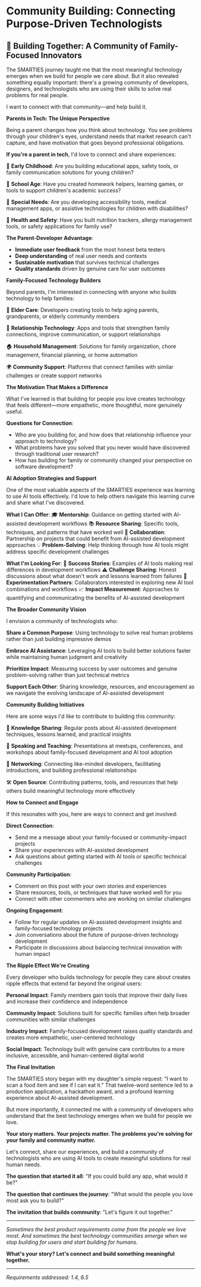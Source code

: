 # Community Building: Connecting Purpose-Driven Technologists

## 🤝 Building Together: A Community of Family-Focused Innovators

The SMARTIES journey taught me that the most meaningful technology emerges when we build for people we care about. But it also revealed something equally important: there's a growing community of developers, designers, and technologists who are using their skills to solve real problems for real people.

I want to connect with that community—and help build it.

**Parents in Tech: The Unique Perspective**

Being a parent changes how you think about technology. You see problems through your children's eyes, understand needs that market research can't capture, and have motivation that goes beyond professional obligations.

**If you're a parent in tech**, I'd love to connect and share experiences:

👶 **Early Childhood**: Are you building educational apps, safety tools, or family communication solutions for young children?

🎒 **School Age**: Have you created homework helpers, learning games, or tools to support children's academic success?

🏥 **Special Needs**: Are you developing accessibility tools, medical management apps, or assistive technologies for children with disabilities?

🍎 **Health and Safety**: Have you built nutrition trackers, allergy management tools, or safety applications for family use?

**The Parent-Developer Advantage**:
- **Immediate user feedback** from the most honest beta testers
- **Deep understanding** of real user needs and contexts
- **Sustainable motivation** that survives technical challenges
- **Quality standards** driven by genuine care for user outcomes

**Family-Focused Technology Builders**

Beyond parents, I'm interested in connecting with anyone who builds technology to help families:

👵 **Elder Care**: Developers creating tools to help aging parents, grandparents, or elderly community members

💑 **Relationship Technology**: Apps and tools that strengthen family connections, improve communication, or support relationships

🏠 **Household Management**: Solutions for family organization, chore management, financial planning, or home automation

🌍 **Community Support**: Platforms that connect families with similar challenges or create support networks

**The Motivation That Makes a Difference**

What I've learned is that building for people you love creates technology that feels different—more empathetic, more thoughtful, more genuinely useful.

**Questions for Connection**:
- Who are you building for, and how does that relationship influence your approach to technology?
- What problems have you solved that you never would have discovered through traditional user research?
- How has building for family or community changed your perspective on software development?

**AI Adoption Strategies and Support**

One of the most valuable aspects of the SMARTIES experience was learning to use AI tools effectively. I'd love to help others navigate this learning curve and share what I've discovered.

**What I Can Offer**:
🎓 **Mentorship**: Guidance on getting started with AI-assisted development workflows
📚 **Resource Sharing**: Specific tools, techniques, and patterns that have worked well
🤝 **Collaboration**: Partnership on projects that could benefit from AI-assisted development approaches
💡 **Problem-Solving**: Help thinking through how AI tools might address specific development challenges

**What I'm Looking For**:
🌟 **Success Stories**: Examples of AI tools making real differences in development workflows
⚠️ **Challenge Sharing**: Honest discussions about what doesn't work and lessons learned from failures
🔬 **Experimentation Partners**: Collaborators interested in exploring new AI tool combinations and workflows
📈 **Impact Measurement**: Approaches to quantifying and communicating the benefits of AI-assisted development

**The Broader Community Vision**

I envision a community of technologists who:

**Share a Common Purpose**: Using technology to solve real human problems rather than just building impressive demos

**Embrace AI Assistance**: Leveraging AI tools to build better solutions faster while maintaining human judgment and creativity

**Prioritize Impact**: Measuring success by user outcomes and genuine problem-solving rather than just technical metrics

**Support Each Other**: Sharing knowledge, resources, and encouragement as we navigate the evolving landscape of AI-assisted development

**Community Building Initiatives**

Here are some ways I'd like to contribute to building this community:

📝 **Knowledge Sharing**: Regular posts about AI-assisted development techniques, lessons learned, and practical insights

🎤 **Speaking and Teaching**: Presentations at meetups, conferences, and workshops about family-focused development and AI tool adoption

🤝 **Networking**: Connecting like-minded developers, facilitating introductions, and building professional relationships

🛠️ **Open Source**: Contributing patterns, tools, and resources that help others build meaningful technology more effectively

**How to Connect and Engage**

If this resonates with you, here are ways to connect and get involved:

**Direct Connection**:
- Send me a message about your family-focused or community-impact projects
- Share your experiences with AI-assisted development
- Ask questions about getting started with AI tools or specific technical challenges

**Community Participation**:
- Comment on this post with your own stories and experiences
- Share resources, tools, or techniques that have worked well for you
- Connect with other commenters who are working on similar challenges

**Ongoing Engagement**:
- Follow for regular updates on AI-assisted development insights and family-focused technology projects
- Join conversations about the future of purpose-driven technology development
- Participate in discussions about balancing technical innovation with human impact

**The Ripple Effect We're Creating**

Every developer who builds technology for people they care about creates ripple effects that extend far beyond the original users:

**Personal Impact**: Family members gain tools that improve their daily lives and increase their confidence and independence

**Community Impact**: Solutions built for specific families often help broader communities with similar challenges

**Industry Impact**: Family-focused development raises quality standards and creates more empathetic, user-centered technology

**Social Impact**: Technology built with genuine care contributes to a more inclusive, accessible, and human-centered digital world

**The Final Invitation**

The SMARTIES story began with my daughter's simple request: "I want to scan a food item and see if I can eat it." That twelve-word sentence led to a production application, a hackathon award, and a profound learning experience about AI-assisted development.

But more importantly, it connected me with a community of developers who understand that the best technology emerges when we build for people we love.

**Your story matters. Your projects matter. The problems you're solving for your family and community matter.**

Let's connect, share our experiences, and build a community of technologists who are using AI tools to create meaningful solutions for real human needs.

**The question that started it all**: "If you could build any app, what would it be?"

**The question that continues the journey**: "What would the people you love most ask you to build?"

**The invitation that builds community**: "Let's figure it out together."

---

*Sometimes the best product requirements come from the people we love most. And sometimes the best technology communities emerge when we stop building for users and start building for humans.*

**What's your story? Let's connect and build something meaningful together.**

---
*Requirements addressed: 1.4, 6.5*